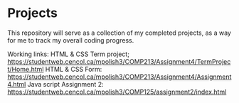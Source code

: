 # Projects
This repository will serve as a collection of my completed projects, as a way for me to track my overall coding progress.

Working links:
HTML & CSS Term project; https://studentweb.cencol.ca/mpolish3/COMP213/Assignment4/TermProject/Home.html
HTML & CSS Form: https://studentweb.cencol.ca/mpolish3/COMP213/Assignment4/Assignment4.html
Java script Assignment 2: https://studentweb.cencol.ca/mpolish3/COMP125/assignment2/index.html
